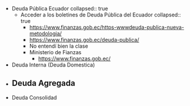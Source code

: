 - Deuda Pública Ecuador
  collapsed:: true
	- Acceder a los boletines de Deuda Pública del Ecuador
	  collapsed:: true
		- https://www.finanzas.gob.ec/https-wwwdeuda-publica-nueva-metodologia/
		- https://www.finanzas.gob.ec/deuda-publica/
		- No entendí bien la clase
		- Ministerio de Fianzas
			- https://www.finanzas.gob.ec/
- Deuda Interna (Deuda Domestica)
- Deuda Agregada
	-
- Deuda Consolidad